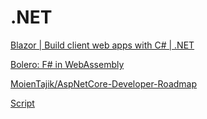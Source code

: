 # .NET

[Blazor | Build client web apps with C# | .NET](https://dotnet.microsoft.com/apps/aspnet/web-apps/blazor)

[Bolero: F# in WebAssembly](https://fsbolero.io/)

[MoienTajik/AspNetCore-Developer-Roadmap](https://github.com/MoienTajik/AspNetCore-Developer-Roadmap)

[Script](https://sharpscript.net/)